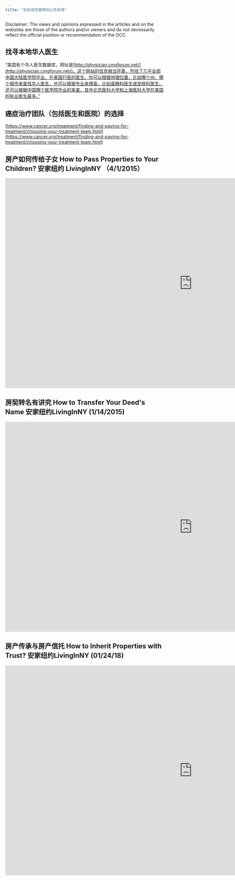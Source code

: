 ```yaml
---
title: "社区成员推荐的公共资源"
---
```


Disclaimer: The views and opinions expressed in the articles and on the websites are those of the authors and/or owners and do not necessarily reflect the official position or recommendation of the OCC.

## 找寻本地华人医生

“美国有个华人医生数据库，网址是[http://physician.cmgforum.net/](http://physician.cmgforum.net/)。这个网站的信息相当完善，包括了几乎全部中国大陆医学院毕业、在美国行医的医生。你可以根据地理位置，比如哪个州、哪个城市来查找华人医生。也可以根据专业来搜查，比如查眼科医生或皮肤科医生。还可以根据中国哪个医学院毕业的来查，其中北京医科大学和上海医科大学在美国的执业医生最多。”

## 癌症治疗团队（包括医生和医院）的选择

[https://www.cancer.org/treatment/finding-and-paying-for-treatment/choosing-your-treatment-team.html](https://www.cancer.org/treatment/finding-and-paying-for-treatment/choosing-your-treatment-team.html)

## 房产如何传给子女 How to Pass Properties to Your Children? 安家纽约 LivingInNY （4/1/2015）

<iframe width="1189" height="669" src="https://www.youtube.com/embed/38Nm3BQmYgk" frameborder="0" allow="accelerometer; autoplay; encrypted-media; gyroscope; picture-in-picture" allowfullscreen></iframe>

## 房契转名有讲究 How to Transfer Your Deed's Name 安家纽约LivingInNY (1/14/2015)

<iframe width="1189" height="669" src="https://www.youtube.com/embed/2Tv4Ar7Hj-M" frameborder="0" allow="accelerometer; autoplay; encrypted-media; gyroscope; picture-in-picture" allowfullscreen></iframe>

## 房产传承与房产信托 How to Inherit Properties with Trust? 安家纽约LivingInNY (01/24/18)

<iframe width="1189" height="669" src="https://www.youtube.com/embed/dnBiyeBwhiU" frameborder="0" allow="accelerometer; autoplay; encrypted-media; gyroscope; picture-in-picture" allowfullscreen></iframe>
